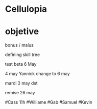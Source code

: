 # Cellulopia

# objetive

bonus / malus

defining skill tree

test beta 6 May

4 may Yannick change to 6 may

mardi 3 may dst


remise 26 may


#Cass 11h
#Williame 
#Gab
#Samuel
#Kevin 